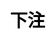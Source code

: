 ---
title: 下注
layout: toto_5/bet
description: 玩幸运游戏多多5的时候，在这里进行下注.
js: ["js/sound.js", "js/i19n.js", "js/game/toto_5/share.js", "js/game/toto_5/bet.js"]
css: ["css/game/toto_5/toto_5.css"]
---
